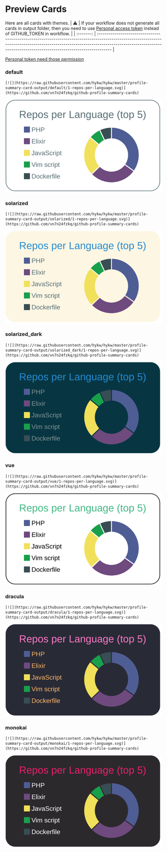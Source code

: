 
# Preview Cards

Here are all cards with themes.
| :warning: | If your workflow does not generate all cards in output folder, then you need to use [Personal access token](https://docs.github.com/en/actions/configuring-and-managing-workflows/creating-and-storing-encrypted-secrets) instead of GITHUB_TOKEN in workflow. |
| :-------: | :------------------------------------------------------------------------------------------------------------------------------------------------------------------------------------------------------------------------------------------------ |

[Personal token need those permission](https://github.com/vn7n24fzkq/github-profile-summary-cards/wiki/Personal-access-token-permissions)


### default


```
[![](https://raw.githubusercontent.com/hykw/hykw/master/profile-summary-card-output/default/1-repos-per-language.svg)](https://github.com/vn7n24fzkq/github-profile-summary-cards)
```
![](https://raw.githubusercontent.com/hykw/hykw/master/profile-summary-card-output/default/1-repos-per-language.svg)


### solarized


```
[![](https://raw.githubusercontent.com/hykw/hykw/master/profile-summary-card-output/solarized/1-repos-per-language.svg)](https://github.com/vn7n24fzkq/github-profile-summary-cards)
```
![](https://raw.githubusercontent.com/hykw/hykw/master/profile-summary-card-output/solarized/1-repos-per-language.svg)


### solarized_dark


```
[![](https://raw.githubusercontent.com/hykw/hykw/master/profile-summary-card-output/solarized_dark/1-repos-per-language.svg)](https://github.com/vn7n24fzkq/github-profile-summary-cards)
```
![](https://raw.githubusercontent.com/hykw/hykw/master/profile-summary-card-output/solarized_dark/1-repos-per-language.svg)


### vue


```
[![](https://raw.githubusercontent.com/hykw/hykw/master/profile-summary-card-output/vue/1-repos-per-language.svg)](https://github.com/vn7n24fzkq/github-profile-summary-cards)
```
![](https://raw.githubusercontent.com/hykw/hykw/master/profile-summary-card-output/vue/1-repos-per-language.svg)


### dracula


```
[![](https://raw.githubusercontent.com/hykw/hykw/master/profile-summary-card-output/dracula/1-repos-per-language.svg)](https://github.com/vn7n24fzkq/github-profile-summary-cards)
```
![](https://raw.githubusercontent.com/hykw/hykw/master/profile-summary-card-output/dracula/1-repos-per-language.svg)


### monokai


```
[![](https://raw.githubusercontent.com/hykw/hykw/master/profile-summary-card-output/monokai/1-repos-per-language.svg)](https://github.com/vn7n24fzkq/github-profile-summary-cards)
```
![](https://raw.githubusercontent.com/hykw/hykw/master/profile-summary-card-output/monokai/1-repos-per-language.svg)

